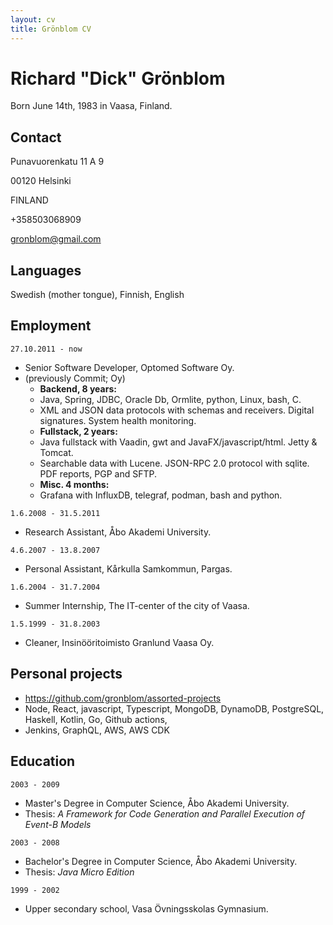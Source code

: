 ```yaml
---
layout: cv
title: Grönblom CV
---
```

# Richard "Dick" Grönblom
Born June 14th, 1983 in Vaasa, Finland.

## Contact
Punavuorenkatu 11 A 9

00120 Helsinki

FINLAND

+358503068909

gronblom@gmail.com


## Languages

Swedish (mother tongue), Finnish, English


## Employment

`27.10.2011 - now`
- Senior Software Developer, Optomed Software Oy.
- (previously Commit; Oy)
   - **Backend, 8 years:**
   - Java, Spring, JDBC, Oracle Db, Ormlite, python, Linux, bash, C.
   - XML and JSON data protocols with schemas and receivers. Digital signatures. System health monitoring.
   - **Fullstack, 2 years:**
   - Java fullstack with Vaadin, gwt and JavaFX/javascript/html. Jetty & Tomcat.
   - Searchable data with Lucene. JSON-RPC 2.0 protocol with sqlite. PDF reports, PGP and SFTP.
   - **Misc. 4 months:**
   - Grafana with InfluxDB, telegraf, podman, bash and python.
 

`1.6.2008 - 31.5.2011`
- Research Assistant, Åbo Akademi University.

`4.6.2007 - 13.8.2007`
- Personal Assistant, Kårkulla Samkommun, Pargas.

`1.6.2004 - 31.7.2004`
- Summer Internship, The IT-center of the city of Vaasa.

`1.5.1999 - 31.8.2003`
- Cleaner, Insinööritoimisto Granlund Vaasa Oy.


## Personal projects

- <a href="https://github.com/gronblom/assorted-projects">https://github.com/gronblom/assorted-projects</a>
- Node, React, javascript, Typescript, MongoDB, DynamoDB, PostgreSQL, Haskell, Kotlin, Go, Github actions,
- Jenkins, GraphQL, AWS, AWS CDK


## Education

`2003 - 2009`
 - Master's Degree in Computer Science, Åbo Akademi University.
 - Thesis: _A Framework for Code Generation and Parallel Execution of Event-B Models_

`2003 - 2008`
 - Bachelor's Degree in Computer Science, Åbo Akademi University.
 - Thesis: _Java Micro Edition_

`1999 - 2002`
 - Upper secondary school, Vasa Övningsskolas Gymnasium.


<!-- ### Footer

Last updated: August 2021 -->


